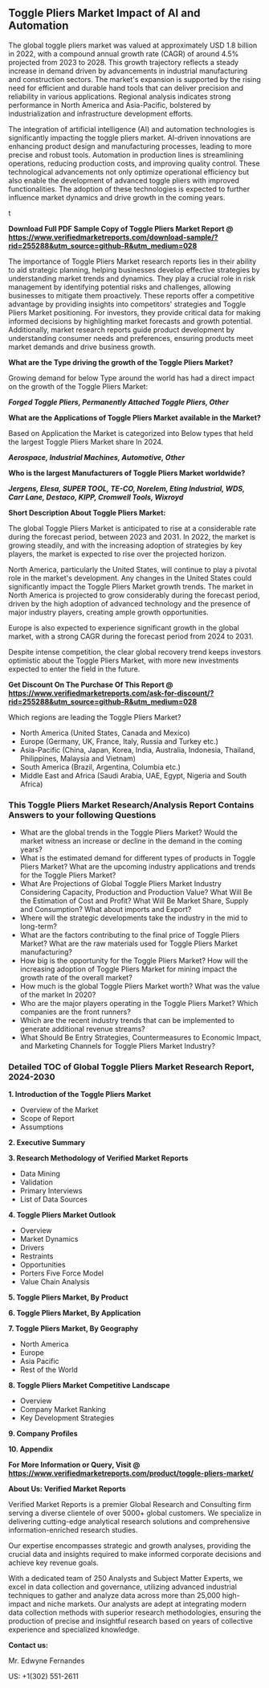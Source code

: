 <h2>Toggle Pliers Market Impact of AI and Automation</h2><p>The global toggle pliers market was valued at approximately USD 1.8 billion in 2022, with a compound annual growth rate (CAGR) of around 4.5% projected from 2023 to 2028. This growth trajectory reflects a steady increase in demand driven by advancements in industrial manufacturing and construction sectors. The market's expansion is supported by the rising need for efficient and durable hand tools that can deliver precision and reliability in various applications. Regional analysis indicates strong performance in North America and Asia-Pacific, bolstered by industrialization and infrastructure development efforts.</p><p>The integration of artificial intelligence (AI) and automation technologies is significantly impacting the toggle pliers market. AI-driven innovations are enhancing product design and manufacturing processes, leading to more precise and robust tools. Automation in production lines is streamlining operations, reducing production costs, and improving quality control. These technological advancements not only optimize operational efficiency but also enable the development of advanced toggle pliers with improved functionalities. The adoption of these technologies is expected to further influence market dynamics and drive growth in the coming years.</p>t</p><p id="" class=""><strong>Download Full PDF Sample Copy of Toggle Pliers Market Report @ <a href="https://www.verifiedmarketreports.com/download-sample/?rid=255288&utm_source=github-R&utm_medium=028" target="_blank">https://www.verifiedmarketreports.com/download-sample/?rid=255288&utm_source=github-R&utm_medium=028</a></strong></p><p>The importance of&nbsp;Toggle Pliers Market research reports lies in their ability to aid strategic planning, helping businesses develop effective strategies by understanding market trends and dynamics. They play a crucial role in risk management by identifying potential risks and challenges, allowing businesses to mitigate them proactively. These reports offer a competitive advantage by providing insights into competitors' strategies and Toggle Pliers Market positioning. For investors, they provide critical data for making informed decisions by highlighting market forecasts and growth potential. Additionally, market research reports guide product development by understanding consumer needs and preferences, ensuring products meet market demands and drive business growth.</p><p><strong>What are the&nbsp;Type driving the growth of the Toggle Pliers Market?</strong></p><p id="" class="">Growing demand for below Type around the world has had a direct impact on the growth of the Toggle Pliers Market:</p><em><strong>Forged Toggle Pliers, Permanently Attached Toggle Pliers, Other</strong></em></p><strong>What are the&nbsp;Applications&nbsp;of Toggle Pliers Market available in the Market?</strong></p><p id="" class="">Based on Application the Market is categorized into Below types that held the largest Toggle Pliers Market share In 2024.</p><em><strong>Aerospace, Industrial Machines, Automotive, Other</strong></em></p><strong>Who is the largest Manufacturers of Toggle Pliers Market worldwide?</strong></p><p><em><strong>Jergens, Elesa, SUPER TOOL, TE-CO, Norelem, Eting Industrial, WDS, Carr Lane, Destaco, KIPP, Cromwell Tools, Wixroyd</strong></em></p><p id="" class=""><strong>Short Description About Toggle Pliers Market:</strong></p><p>The global Toggle Pliers Market is anticipated to rise at a considerable rate during the forecast period, between 2023 and 2031. In 2022, the market is growing steadily, and with the increasing adoption of strategies by key players, the market is expected to rise over the projected horizon.</p><p>North America, particularly the United States, will continue to play a pivotal role in the market's development. Any changes in the United States could significantly impact the Toggle Pliers Market growth trends. The market in North America is projected to grow considerably during the forecast period, driven by the high adoption of advanced technology and the presence of major industry players, creating ample growth opportunities.</p><p>Europe is also expected to experience significant growth in the global market, with a strong CAGR during the forecast period from 2024 to 2031.</p><p>Despite intense competition, the clear global recovery trend keeps investors optimistic about the Toggle Pliers Market, with more new investments expected to enter the field in the future.</p><p id="" class=""><strong>Get Discount On The Purchase Of This Report @ <a href="https://www.verifiedmarketreports.com/ask-for-discount/?rid=255288&utm_source=github-R&utm_medium=028" target="_blank">https://www.verifiedmarketreports.com/ask-for-discount/?rid=255288&utm_source=github-R&utm_medium=028</a></strong></p>Which regions are leading the Toggle Pliers Market?</p><ul><li>North America (United States, Canada and Mexico)</li><li>Europe (Germany, UK, France, Italy, Russia and Turkey etc.)</li><li>Asia-Pacific (China, Japan, Korea, India, Australia, Indonesia, Thailand, Philippines, Malaysia and Vietnam)</li><li>South America (Brazil, Argentina, Columbia etc.)</li><li>Middle East and Africa (Saudi Arabia, UAE, Egypt, Nigeria and South Africa)</li></ul><h3 id="" class="">This Toggle Pliers Market Research/Analysis Report Contains Answers to your following Questions</h3><ul><li>What are the global trends in the Toggle Pliers Market? Would the market witness an increase or decline in the demand in the coming years?</li><li>What is the estimated demand for different types of products in Toggle Pliers Market? What are the upcoming industry applications and trends for the Toggle Pliers Market?</li><li>What Are Projections of Global Toggle Pliers Market Industry Considering Capacity, Production and Production Value? What Will Be the Estimation of Cost and Profit? What Will Be Market Share, Supply and Consumption? What about imports and Export?</li><li>Where will the strategic developments take the industry in the mid to long-term?</li><li>What are the factors contributing to the final price of Toggle Pliers Market? What are the raw materials used for Toggle Pliers Market manufacturing?</li><li>How big is the opportunity for the Toggle Pliers Market? How will the increasing adoption of Toggle Pliers Market for mining impact the growth rate of the overall market?</li><li>How much is the global Toggle Pliers Market worth? What was the value of the market In 2020?</li><li>Who are the major players operating in the Toggle Pliers Market? Which companies are the front runners?</li><li>Which are the recent industry trends that can be implemented to generate additional revenue streams?</li><li>What Should Be Entry Strategies, Countermeasures to Economic Impact, and Marketing Channels for Toggle Pliers Market Industry?</li></ul><h3 id="" class="">Detailed TOC of Global Toggle Pliers Market Research Report, 2024-2030</h3><p id="" class=""><strong>1. Introduction of the Toggle Pliers Market</strong></p><ul><li>Overview of the Market</li><li>Scope of Report</li><li>Assumptions</li></ul><p id="" class=""><strong>2. Executive Summary</strong></p><p id="" class=""><strong>3. Research Methodology of Verified Market Reports</strong></p><ul><li>Data Mining</li><li>Validation</li><li>Primary Interviews</li><li>List of Data Sources</li></ul><p id="" class=""><strong>4. Toggle Pliers Market Outlook</strong></p><ul><li>Overview</li><li>Market Dynamics</li><li>Drivers</li><li>Restraints</li><li>Opportunities</li><li>Porters Five Force Model</li><li>Value Chain Analysis</li></ul><p id="" class=""><strong>5. Toggle Pliers Market, By Product</strong></p><p id="" class=""><strong>6. Toggle Pliers Market, By Application</strong></p><p id="" class=""><strong>7. Toggle Pliers Market, By Geography</strong></p><ul><li>North America</li><li>Europe</li><li>Asia Pacific</li><li>Rest of the World</li></ul><p id="" class=""><strong>8. Toggle Pliers Market Competitive Landscape</strong></p><ul><li>Overview</li><li>Company Market Ranking</li><li>Key Development Strategies</li></ul><p id="" class=""><strong>9. Company Profiles</strong></p><p id="" class=""><strong>10. Appendix</strong></p><p id="" class=""><strong>For More Information or Query, Visit @ <a href="https://www.verifiedmarketreports.com/product/toggle-pliers-market/" target="_blank">https://www.verifiedmarketreports.com/product/toggle-pliers-market/</a></strong></p><p id="" class=""><strong>About Us: Verified Market Reports</strong></p><p id="" class="">Verified Market Reports is a premier Global Research and Consulting firm serving a diverse clientele of over 5000+ global customers. We specialize in delivering cutting-edge analytical research solutions and comprehensive information-enriched research studies.</p><p id="" class="">Our expertise encompasses strategic and growth analyses, providing the crucial data and insights required to make informed corporate decisions and achieve key revenue goals.</p><p id="" class="">With a dedicated team of 250 Analysts and Subject Matter Experts, we excel in data collection and governance, utilizing advanced industrial techniques to gather and analyze data across more than 25,000 high-impact and niche markets. Our analysts are adept at integrating modern data collection methods with superior research methodologies, ensuring the production of precise and insightful research based on years of collective experience and specialized knowledge.</p><p id="" class=""><strong>Contact us:</strong></p><p id="" class="">Mr. Edwyne Fernandes</p><p id="" class="">US: +1(302) 551-2611</p>